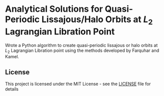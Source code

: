 # Analytical Solutions for Quasi-Periodic Lissajous/Halo Orbits at $L_{2}$ Lagrangian Libration Point
Wrote a Python algorithm to create quasi-periodic lissajous or halo orbits at $L_{2}$ Lagrangian Libration point using the methods developed by Farquhar and Kamel.

## License

This project is licensed under the MIT License - see the [LICENSE](LICENSE) file for details
